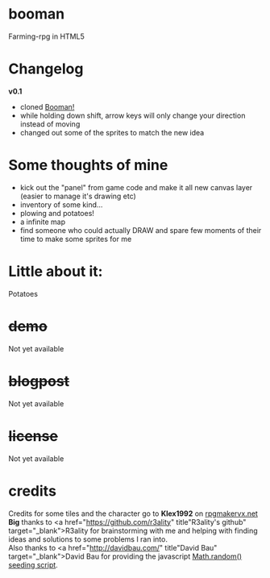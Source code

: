 booman
======

Farming-rpg in HTML5

Changelog
==
<strong>v0.1</strong>
- cloned <a href="https://github.com/hpeinar/booman">Booman!</a>
- while holding down shift, arrow keys will only change your direction instead of moving
- changed out some of the sprites to match the new idea

Some thoughts of mine
==
- kick out the "panel" from game code and make it all new canvas layer (easier to manage it's drawing etc)
- inventory of some kind...
- plowing and potatoes!
- a infinite map
- find someone who could actually DRAW and spare few moments of their time to make some sprites for me


Little about it:
==
Potatoes

<del>demo</del>
==
Not yet available

<del>blogpost</del>
==
Not yet available

<del>license</del>
==
Not yet available

credits
==
Credits for some tiles and the character go to <strong>Klex1992</strong> on <a href="http://www.rpgmakervx.net/index.php?showtopic=31465" title="rpgmakervx.net" target="_blank">rpgmakervx.net</a><br />
<strong>Big</strong> thanks to <a href="https://github.com/r3ality" title"R3ality's github" target="_blank">R3ality</a> for brainstorming with me and helping with finding ideas and solutions to some problems I ran into.<br />
Also thanks to <a href="http://davidbau.com/" title"David Bau" target="_blank">David Bau</a> for providing the javascript <a href="http://davidbau.com/archives/2010/01/30/random_seeds_coded_hints_and_quintillions.html#more" target="_blank">Math.random() seeding script</a>.
